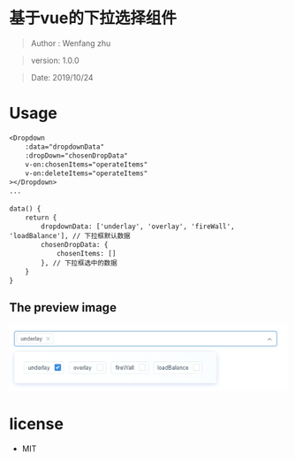 # 基于vue的下拉选择组件

> Author : Wenfang zhu

> version: 1.0.0

> Date: 2019/10/24

# Usage
```
<Dropdown
    :data="dropdownData"
    :dropDown="chosenDropData"
    v-on:chosenItems="operateItems"
    v-on:deleteItems="operateItems"
></Dropdown>
...

data() {
    return {
        dropdownData: ['underlay', 'overlay', 'fireWall', 'loadBalance'], // 下拉框默认数据
        chosenDropData: {
            chosenItems: []
        }, // 下拉框选中的数据
    }
}
```
## The preview image
![drop-down-select](./logo.png)

# license
* MIT